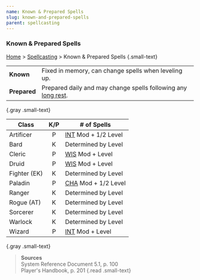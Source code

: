 ```yaml
---
name: Known & Prepared Spells
slug: known-and-prepared-spells
parent: spellcasting
---
```

### Known & Prepared Spells
[Home](dm-operations-center) > [Spellcasting](spellcasting) > Known & Prepared Spells {.small-text}

|||
|:-|:-|
| **Known**    | Fixed in memory, can change spells when leveling up. |
| **Prepared** | Prepared daily and may change spells following any [long rest](long-rest). |
{.gray .small-text}

| Class        |K/P| # of Spells |
|--------------|:-:|-------------------------------------|
| Artificer    | P | [INT](intelligence) Mod + 1/2 Level |
| Bard         | K | Determined by Level |
| Cleric       | P | [WIS](Wisdom) Mod + Level |
| Druid        | P | [WIS](Wisdom) Mod + Level |
| Fighter (EK) | K | Determined by Level |
| Paladin      | P | [CHA](charisma) Mod + 1/2 Level |
| Ranger       | K | Determined by Level |
| Rogue (AT)   | K | Determined by Level |
| Sorcerer     | K | Determined by Level |
| Warlock      | K | Determined by Level |
| Wizard       | P | [INT](intelligence) Mod + Level |
{.gray .small-text}

> **Sources** <br/>
> System Reference Document 5.1, p. 100<br/>
> Player's Handbook, p. 201
{.read .small-text}
